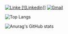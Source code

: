 [![Linke 
[![Linkedin]]](https://img.shields.io/badge/LinkedIn-0077B5?style=for-the-badge&logo=linkedin&logoColor=white
)](https://www.linkedin.com/in/g-pascuotte) 
[![Gmail](https://img.shields.io/badge/Gmail-D14836?style=for-the-badge&logo=gmail&logoColor=white
)](mailto:giovannipascuotte21@gmail.com)

![Top Langs](https://github-readme-stats.vercel.app/api/top-langs/?username=gean12390&exclude_repo=github-readme-stats,anuraghazra.github.io)

![Anurag's GitHub stats](https://github-readme-stats.vercel.app/api?username=gean12390&show_icons=true&theme=transparent)
